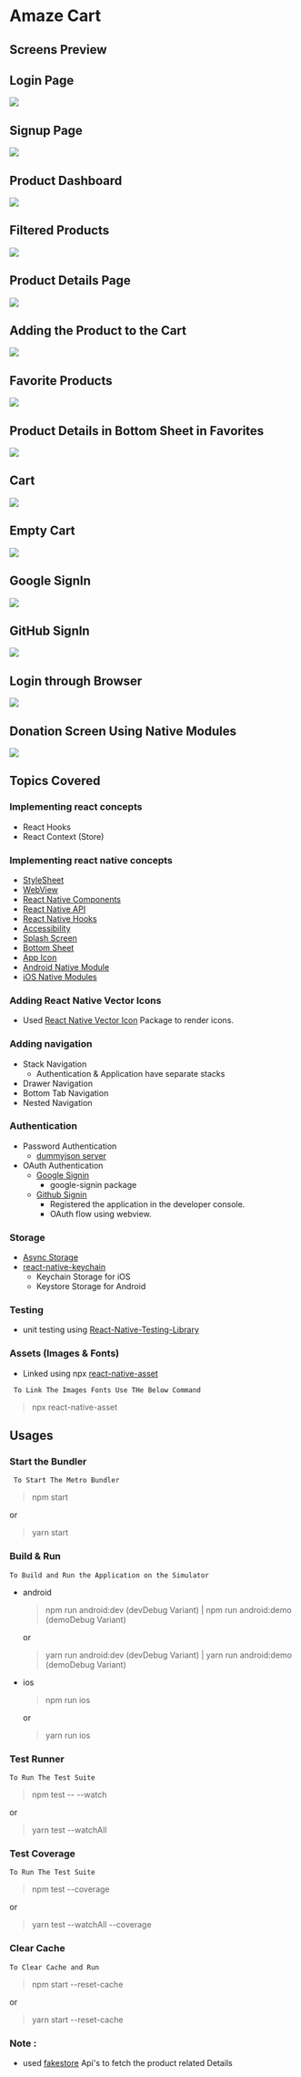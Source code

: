 # Amaze Cart

## Screens Preview

## Login Page

![](./ReadMeImages/login.png)

## Signup Page

![](./ReadMeImages/signup.png)

## Product Dashboard

![](./ReadMeImages/productdashboard.png)

## Filtered Products

![](./ReadMeImages/filterproducts.png)

## Product Details Page

![](./ReadMeImages/productdetails.png)

## Adding the Product to the Cart

![](./ReadMeImages/addproducttoCart.png)

## Favorite Products

![](./ReadMeImages/Favorites.png)

## Product Details in Bottom Sheet in Favorites

![](./ReadMeImages/FavDetails.png)

## Cart

![](./ReadMeImages/Carts.png)

## Empty Cart

![](./ReadMeImages/EmptyCart.png)

## Google SignIn

![](ReadMeImages/googlesignin.png)

## GitHub SignIn

![](ReadMeImages/githubsignin.png)

## Login through Browser

![](ReadMeImages/ecommercewebview.png)

## Donation Screen Using Native Modules

![](ReadMeImages/donation.png)


## Topics Covered

### Implementing react concepts

- React Hooks
- React Context (Store)

### Implementing react native concepts

- [StyleSheet](https://reactnative.dev/docs/stylesheet)
- [WebView](https://github.com/react-native-webview/react-native-webview)
- [React Native Components](https://reactnative.dev/docs/components-and-apis)
- [React Native API](https://reactnative.dev/docs/components-and-apis)
- [React Native Hooks](https://reactnavigation.org/docs/use-navigation/)
- [Accessibility](https://reactnative.dev/docs/0.66/accessibility)
- [Splash Screen](https://medium.com/@rfontes/splash-screens-on-react-native-without-libs-b487d08264ee)
- [Bottom Sheet](https://gorhom.github.io/react-native-bottom-sheet/)
- [App Icon](https://medium.com/@ansonmathew/app-icon-in-react-native-ios-and-android-6165757e3fdb)
- [Android Native Module](https://reactnative.dev/docs/native-modules-android)
- [iOS Native Modules](https://reactnative.dev/docs/native-modules-ios)

### Adding React Native Vector Icons

- Used [React Native Vector Icon](https://www.npmjs.com/package/react-native-vector-icons) Package to render icons.

### Adding navigation

- Stack Navigation
  - Authentication & Application have separate stacks
- Drawer Navigation
- Bottom Tab Navigation
- Nested Navigation

### Authentication

- Password Authentication
  - [dummyjson server](https://dummyjson.com/docs/auth)
- OAuth Authentication
  - [Google Signin](https://ibjects.medium.com/google-signin-tutorial-for-react-native-81a57fb67b18)
    - google-signin package
  - [Github Signin](https://github.com/settings/apps)
    - Registered the application in the developer console.
    - OAuth flow using webview.

### Storage

- [Async Storage](https://www.npmjs.com/package/@react-native-async-storage/async-storage)
- [react-native-keychain](https://www.npmjs.com/package/react-native-keychain)
  - Keychain Storage for iOS
  - Keystore Storage for Android

### Testing

- unit testing using [React-Native-Testing-Library](https://callstack.github.io/react-native-testing-library/docs/getting-started)

### Assets (Images & Fonts)

- Linked using npx [react-native-asset](https://www.npmjs.com/package/react-native-asset)

` To Link The Images Fonts Use THe Below Command`

> npx react-native-asset

## Usages

### Start the Bundler

` To Start The Metro Bundler`

> npm start

or

> yarn start

### Build & Run

`To Build and Run the Application on the Simulator`

- android

  > npm run android:dev (devDebug Variant) | npm run android:demo (demoDebug Variant)

  or

  > yarn run android:dev (devDebug Variant) | yarn run android:demo (demoDebug Variant)

- ios

  > npm run ios

  or

  > yarn run ios

### Test Runner

`To Run The Test Suite`

> npm test -- --watch

or

> yarn test --watchAll

### Test Coverage

`To Run The Test Suite`

> npm test --coverage

or

> yarn test --watchAll --coverage

### Clear Cache

`To Clear Cache and Run`

> npm start --reset-cache

or

> yarn start --reset-cache

### Note :

- used [fakestore](https://fakestoreapi.com/) Api's to fetch the product related Details
